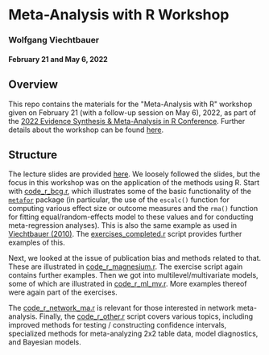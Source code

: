 # Meta-Analysis with R Workshop

### Wolfgang Viechtbauer

#### February 21 and May 6, 2022

## Overview

This repo contains the materials for the "Meta-Analysis with R" workshop given on February 21 (with a follow-up session on May 6), 2022, as part of the [2022 Evidence Synthesis & Meta-Analysis in R Conference](https://www.eshackathon.org/events/2022-01-ESMARConf2022.html). Further details about the workshop can be found [here](https://www.wvbauer.com/doku.php/workshop_2022_ma_esmarconf).

## Structure

The lecture slides are provided [here](workshop_meta-analysis.pdf). We loosely followed the slides, but the focus in this workshop was on the application of the methods using R. Start with [code_r_bcg.r](code_r_bcg.r), which illustrates some of the basic functionality of the [`metafor`](https://www.metafor-project.org) package (in particular, the use of the `escalc()` function for computing various effect size or outcome measures and the `rma()` function for fitting equal/random-effects model to these values and for conducting meta-regression analyses). This is also the same example as used in [Viechtbauer (2010)](https://www.jstatsoft.org/article/view/v036i03). The [exercises_completed.r](exercises_completed.r) script provides further examples of this.

Next, we looked at the issue of publication bias and methods related to that. These are illustrated in [code_r_magnesium.r](code_r_magnesium.r). The exercise script again contains further examples. Then we got into multilevel/multivariate models, some of which are illustrated in [code_r_ml_mv.r](code_r_ml_mv.r). More examples thereof were again part of the exercises.

The [code_r_network_ma.r](code_r_network_ma.r) is relevant for those interested in network meta-analysis. Finally, the [code_r_other.r](code_r_other.r) script covers various topics, including improved methods for testing / constructing confidence intervals, specialized methods for meta-analyzing 2x2 table data, model diagnostics, and Bayesian models.
